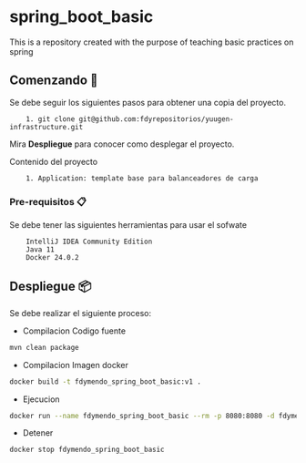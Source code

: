 # spring_boot_basic

This is a repository created with the purpose of teaching basic practices on spring



## Comenzando 🚀

Se debe seguir los siguientes pasos para obtener una copia del proyecto.

```
    1. git clone git@github.com:fdyrepositorios/yuugen-infrastructure.git
```

Mira **Despliegue** para conocer como desplegar el proyecto.

Contenido del proyecto

```
    1. Application: template base para balanceadores de carga

```

### Pre-requisitos 📋

Se debe tener las siguientes herramientas para usar el sofwate

```
    IntelliJ IDEA Community Edition
    Java 11
    Docker 24.0.2
```

## Despliegue 📦

Se debe realizar el siguiente proceso:

* Compilacion Codigo fuente

```sh
mvn clean package
```

* Compilacion Imagen docker

```sh
docker build -t fdymendo_spring_boot_basic:v1 .
```

* Ejecucion

```sh
docker run --name fdymendo_spring_boot_basic --rm -p 8080:8080 -d fdymendo_spring_boot_basic:v1
```

* Detener

```sh
docker stop fdymendo_spring_boot_basic
```

